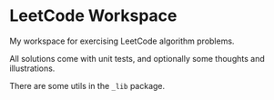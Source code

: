 # LeetCode Workspace

My workspace for exercising LeetCode algorithm problems.

All solutions come with unit tests, and optionally some thoughts and illustrations.

There are some utils in the `_lib` package.
